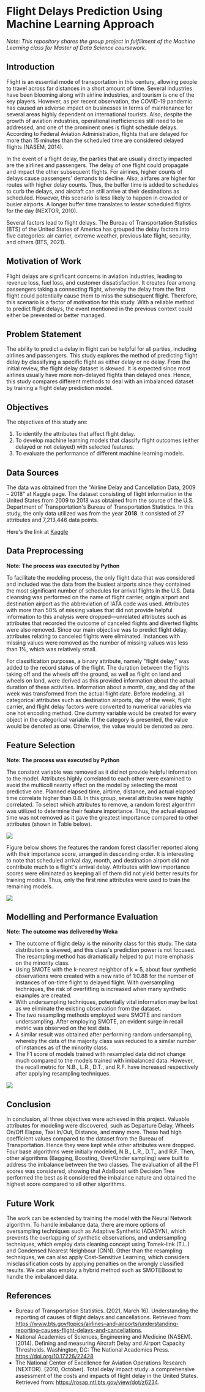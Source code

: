 # Flight Delays Prediction Using Machine Learning Approach
*Note: This repository shares the group project in fulfillment of the Machine Learning class for Master of Data Science coursework.*

## Introduction
Flight is an essential mode of transportation in this century, allowing people to travel across far distances in a short amount of time. Several industries have been blooming along with airline industries, and tourism is one of the key players. However, as per recent observation, the COVID-19 pandemic has caused an adverse impact on businesses in terms of maintenance for several areas highly dependent on international tourists. Also, despite the growth of aviation industries, operational inefficiencies still need to be addressed, and one of the prominent ones is flight schedule delays. According to Federal Aviation Administration, flights that are delayed for more than 15 minutes than the scheduled time are considered delayed flights (NASEM, 2014).

In the event of a flight delay, the parties that are usually directly impacted are the airlines and passengers. The delay of one flight could propagate and impact the other subsequent flights. For airlines, higher counts of delays cause passengers' demands to decline. Also, airfares are higher for routes with higher delay counts. Thus, the buffer time is added to schedules to curb the delays, and aircraft can still arrive at their destinations as scheduled. However, this scenario is less likely to happen in crowded or busier airports. A longer buffer time translates to lesser scheduled flights for the day (NEXTOR, 2010).

Several factors lead to flight delays. The Bureau of Transportation Statistics (BTS) of the United States of America has grouped the delay factors into five categories: air carrier, extreme weather, previous late flight, security, and others (BTS, 2021).

## Motivation of Work
Flight delays are significant concerns in aviation industries, leading to revenue loss, fuel loss, and customer dissatisfaction. It creates fear among passengers taking a connecting flight, whereby the delay from the first flight could potentially cause them to miss the subsequent flight. Therefore, this scenario is a factor of motivation for this study. With a reliable method to predict flight delays, the event mentioned in the previous context could either be prevented or better managed.

## Problem Statement
The ability to predict a delay in flight can be helpful for all parties, including airlines and passengers. This study explores the method of predicting flight delay by classifying a specific flight as either delay or no delay. From the initial review, the flight delay dataset is skewed. It is expected since most airlines usually have more non-delayed flights than delayed ones. Hence, this study compares different methods to deal with an imbalanced dataset by training a flight delay prediction model.

## Objectives
The objectives of this study are:
1.	To identify the attributes that affect flight delay. 
2.	To develop machine learning models that classify flight outcomes (either delayed or not delayed) with selected features.
3.	To evaluate the performance of different machine learning models.

## Data Sources
The data was obtained from the "Airline Delay and Cancellation Data, 2009 – 2018" at Kaggle page. The dataset consisting of flight information in the United States from 2009 to 2018 was obtained from the source of the U.S. Department of Transportation's Bureau of Transportation Statistics. In this study, the only data utilized was from the year **2018**. It consisted of 27 attributes and 7,213,446 data points.

Here's the link at [Kaggle](https://www.kaggle.com/datasets/yuanyuwendymu/airline-delay-and-cancellation-data-2009-2018)

## Data Preprocessing
**Note: The process was executed by Python**

To facilitate the modeling process, the only flight data that was considered and included was the data from the busiest airports since they contained the most significant number of schedules for arrival flights in the U.S. Data cleansing was performed on the name of flight carrier, origin airport and destination airport as the abbreviation of IATA code was used. Attributes with more than 50% of missing values that did not provide helpful information to this analysis were dropped—unrelated attributes such as attributes that recorded the outcome of canceled flights and diverted flights were also removed. Since our main objective was to predict flight delay, attributes relating to canceled flights were eliminated. Instances with missing values were removed as the number of missing values was less than 1%, which was relatively small. 

For classification purposes, a binary attribute, namely "flight delay," was added to the record status of the flight. The duration between the flights taking off and the wheels off the ground, as well as flight on land and wheels on land, were derived as this provided information about the actual duration of these activities. Information about a month, day, and day of the week was transformed from the actual flight date. Before modeling, all categorical attributes such as destination airports, day of the week, flight carrier, and flight delay factors were converted to numerical variables via one hot encoding method. One dummy variable would be created for every object in the categorical variable. If the category is presented, the value would be denoted as one. Otherwise, the value would be denoted as zero.

## Feature Selection
**Note: The process was executed by Python**

The constant variable was removed as it did not provide helpful information to the model. Attributes highly correlated to each other were examined to avoid the multicollinearity effect on the model by selecting the most predictive one. Planned elapsed time, airtime, distance, and actual elapsed time correlate higher than 0.8. In this group, several attributes were highly correlated. To select which attributes to remove, a random forest algorithm was utilized to determine their feature importance. Thus, the actual elapsed time was not removed as it gave the greatest importance compared to other attributes (shown in Table below). 

![](<results/Table2.PNG>)

Figure below shows the features the random forest classifier reported along with their importance score, arranged in descending order. It is interesting to note that scheduled arrival day, month, and destination airport did not contribute much to a flight's arrival delay. Attributes with low importance scores were eliminated as keeping all of them did not yield better results for training models. Thus, only the first nine attributes were used to train the remaining models.  

![](<results/Figure1.png>)

## Modelling and Performance Evaluation
**Note: The outcome was delivered by Weka**
- The outcome of flight delay is the minority class for this study. The data distribution is skewed, and this class's prediction power is not focused. The resampling method has dramatically helped to put more emphasis on the minority class. 
- Using SMOTE with the k-nearest neighbor of k = 5, about four synthetic observations were created with a new ratio of 1:0.88 for the number of instances of on-time flight to delayed flight. With oversampling techniques, the risk of overfitting is increased when many synthetic examples are created. 
- With undersampling techniques, potentially vital information may be lost as we eliminate the existing observation from the dataset. 
- The two resampling methods employed were SMOTE and random undersampling. After employing SMOTE, an evident surge in recall metric was observed on the test data. 
- A similar result was obtained after performing random undersampling, whereby the data of the majority class was reduced to a similar number of instances as of the minority class. 
- The F1 score of models trained with resampled data did not change much compared to the models trained with imbalanced data. However, the recall metric for N.B., L.R., D.T., and R.F. have increased respectively after applying resampling techniques.

![](<results/Table1.PNG>)

## Conclusion
In conclusion, all three objectives were achieved in this project. Valuable attributes for modeling were discovered, such as Departure Delay, Wheels On/Off Elapse, Taxi In/Out, Distance, and many more. These had high coefficient values compared to the dataset from the Bureau of Transportation. Hence they were kept while other attributes were dropped. Four base algorithms were initially modeled, N.B., L.R., D.T., and R.F. Then, other algorithms (Bagging, Boosting, Over/Under sampling) were built to address the imbalance between the two classes. The evaluation of all the F1 scores was considered, showing that AdaBoost with Decision Tree performed the best as it considered the imbalance nature and obtained the highest score compared to all other algorithms.

## Future Work
The work can be extended by training the model with the Neural Network algorithm. To handle imbalance data, there are more options of oversampling techniques such as Adaptive Synthetic (ADASYN), which prevents the overlapping of synthetic observations, and undersampling techniques, which employ data cleaning concept using Tomek-link (T.L.) and Condensed Nearest Neighbour (CNN). Other than the resampling techniques, we can also apply Cost-Sensitive Learning, which considers misclassification costs by applying penalties on the wrongly classified results. We can also employ a hybrid method such as SMOTEBoost to handle the imbalanced data.

## References
- Bureau of Transportation Statistics. (2021, March 16). Understanding the reporting of causes of flight delays and cancellations. Retrieved from: https://www.bts.gov/topics/airlines-and-airports/understanding-reporting-causes-flight-delays-and-cancellations.
- National Academies of Sciences, Engineering and Medicine (NASEM). (2014). Defining and measuring Aircraft Delay and Airport Capacity Thresholds. Washington, DC: The National Academics Press. https://doi.org/10.17226/22428
- The National Center of Excellence for Aviation Operations Research (NEXTOR). (2010, October). Total delay impact study: a comprehensive assessment of the costs and impacts of flight delay in the United States. Retrieved from: https://rosap.ntl.bts.gov/view/dot/z6234.

